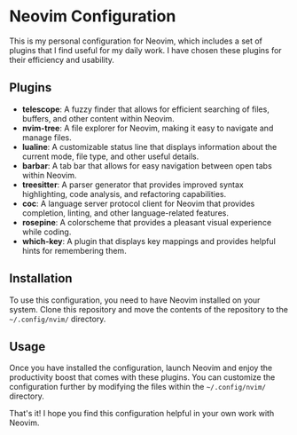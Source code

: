# Neovim Configuration

This is my personal configuration for Neovim, which includes a set of plugins that I find useful for my daily work. I have chosen these plugins for their efficiency and usability. 

## Plugins

- **telescope**: A fuzzy finder that allows for efficient searching of files, buffers, and other content within Neovim.
- **nvim-tree**: A file explorer for Neovim, making it easy to navigate and manage files.
- **lualine**: A customizable status line that displays information about the current mode, file type, and other useful details.
- **barbar**: A tab bar that allows for easy navigation between open tabs within Neovim.
- **treesitter**: A parser generator that provides improved syntax highlighting, code analysis, and refactoring capabilities.
- **coc**: A language server protocol client for Neovim that provides completion, linting, and other language-related features.
- **rosepine**: A colorscheme that provides a pleasant visual experience while coding.
- **which-key**: A plugin that displays key mappings and provides helpful hints for remembering them.

## Installation

To use this configuration, you need to have Neovim installed on your system. Clone this repository and move the contents of the repository to the `~/.config/nvim/` directory. 

## Usage

Once you have installed the configuration, launch Neovim and enjoy the productivity boost that comes with these plugins. You can customize the configuration further by modifying the files within the `~/.config/nvim/` directory. 

That's it! I hope you find this configuration helpful in your own work with Neovim.
